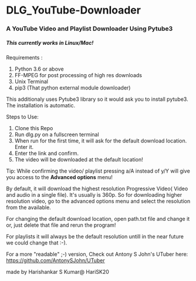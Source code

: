 # DLG_YouTube-Downloader

### A YouTube Video and Playlist Downloader Using Pytube3 

##### This currently works in Linux/Mac!

Requirements :
1. Python 3.6 or above
2. FF-MPEG for post processing of high res downloads
3. Unix Terminal
4. pip3 (That python external module downloader)

This additionaly uses Pytube3 library so it would ask you to install pytube3.
The installation is automatic.

Steps to Use:

1. Clone this Repo
2. Run dlg.py on a fullscreen terminal
3. When run for the first time, it will ask for the default download location. Enter it.
4. Enter the link and confirm.
5. The video will be downloaded at the default location!

Tip: While confirming the video/ playlist pressing a/A instead of y/Y will give you access to the **Advanced options** menu!

By default, it will download the highest resolution Progressive Video( Video and audio in a single file). It's usually is 360p.
So for downloading higher resolution video, go to the advanced options menu and select the resolution from the available.

For changing the default download location, open path.txt file and change it or, just delete that file and rerun the program!

For playlists it will always be the default resolution untill in the near future we could change that :-).

For a more "readable" ;-) version, Check out Antony S John's UTuber here: https://github.com/AntonySJohn/UTuber

made by Harishankar S Kumar@ HariSK20
